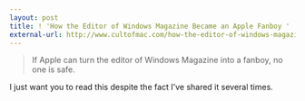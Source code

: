 ```yaml
---
layout: post
title: ! 'How the Editor of Windows Magazine Became an Apple Fanboy '
external-url: http://www.cultofmac.com/how-the-editor-of-windows-magazine-became-an-apple-fanboy
---
```

> If Apple can turn the editor of Windows Magazine into a fanboy, no one is safe.

I just want you to read this despite the fact I’ve shared it several times.